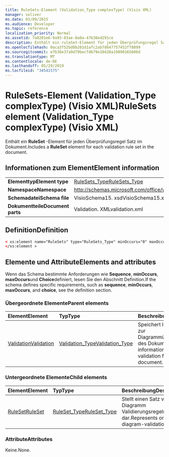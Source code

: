 ```yaml
---
title: RuleSets-Element (Validation_Type complexType) (Visio XML)
manager: soliver
ms.date: 03/09/2015
ms.audience: Developer
ms.topic: reference
localization_priority: Normal
ms.assetid: 7a0201e6-9a93-83ae-8a0a-47630ed291ce
description: Enthält ein ruleSet-Element für jeden Überprüfungsregel Satz im Dokument.
ms.openlocfilehash: 0aca3f52bd8b201d1afc2ab7d647757452ff8899
ms.sourcegitcommit: e7b38e37a9d79becfd679e10420a19890165606d
ms.translationtype: MT
ms.contentlocale: de-DE
ms.lasthandoff: 05/29/2019
ms.locfileid: "34541575"
---
```

# <a name="rulesets-element-validationtype-complextype-visio-xml"></a><span data-ttu-id="b3a5c-103">RuleSets-Element (Validation_Type complexType) (Visio XML)</span><span class="sxs-lookup"><span data-stu-id="b3a5c-103">RuleSets element (Validation_Type complexType) (Visio XML)</span></span>

<span data-ttu-id="b3a5c-104">Enthält ein **RuleSet** -Element für jeden Überprüfungsregel Satz im Dokument.</span><span class="sxs-lookup"><span data-stu-id="b3a5c-104">Includes a **RuleSet** element for each validation rule set in the document.</span></span> 
  
## <a name="element-information"></a><span data-ttu-id="b3a5c-105">Informationen zum Element</span><span class="sxs-lookup"><span data-stu-id="b3a5c-105">Element information</span></span>

|||
|:-----|:-----|
|<span data-ttu-id="b3a5c-106">**Elementtyp**</span><span class="sxs-lookup"><span data-stu-id="b3a5c-106">**Element type**</span></span> <br/> |[<span data-ttu-id="b3a5c-107">RuleSets_Type</span><span class="sxs-lookup"><span data-stu-id="b3a5c-107">RuleSets_Type</span></span>](rulesets_type-complextypevisio-xml.md) <br/> |
|<span data-ttu-id="b3a5c-108">**Namespace**</span><span class="sxs-lookup"><span data-stu-id="b3a5c-108">**Namespace**</span></span> <br/> |http://schemas.microsoft.com/office/visio/2012/main  <br/> |
|<span data-ttu-id="b3a5c-109">**Schemadatei**</span><span class="sxs-lookup"><span data-stu-id="b3a5c-109">**Schema file**</span></span> <br/> |<span data-ttu-id="b3a5c-110">VisioSchema15. xsd</span><span class="sxs-lookup"><span data-stu-id="b3a5c-110">VisioSchema15.xsd</span></span>  <br/> |
|<span data-ttu-id="b3a5c-111">**Dokumentteile**</span><span class="sxs-lookup"><span data-stu-id="b3a5c-111">**Document parts**</span></span> <br/> |<span data-ttu-id="b3a5c-112">Validation. XML</span><span class="sxs-lookup"><span data-stu-id="b3a5c-112">validation.xml</span></span>  <br/> |
   
## <a name="definition"></a><span data-ttu-id="b3a5c-113">Definition</span><span class="sxs-lookup"><span data-stu-id="b3a5c-113">Definition</span></span>

```XML
< xs:element name="RuleSets" type="RuleSets_Type" minOccurs="0" maxOccurs="1" >
</xs:element >
```

## <a name="elements-and-attributes"></a><span data-ttu-id="b3a5c-114">Elemente und Attribute</span><span class="sxs-lookup"><span data-stu-id="b3a5c-114">Elements and attributes</span></span>

<span data-ttu-id="b3a5c-115">Wenn das Schema bestimmte Anforderungen wie **Sequence**, **minOccurs**, **maxOccurs**und **Choice**definiert, lesen Sie den Abschnitt Definition.</span><span class="sxs-lookup"><span data-stu-id="b3a5c-115">If the schema defines specific requirements, such as **sequence**, **minOccurs**, **maxOccurs**, and **choice**, see the definition section.</span></span> 
  
### <a name="parent-elements"></a><span data-ttu-id="b3a5c-116">Übergeordnete Elemente</span><span class="sxs-lookup"><span data-stu-id="b3a5c-116">Parent elements</span></span>

|<span data-ttu-id="b3a5c-117">**Element**</span><span class="sxs-lookup"><span data-stu-id="b3a5c-117">**Element**</span></span>|<span data-ttu-id="b3a5c-118">**Typ**</span><span class="sxs-lookup"><span data-stu-id="b3a5c-118">**Type**</span></span>|<span data-ttu-id="b3a5c-119">**Beschreibung**</span><span class="sxs-lookup"><span data-stu-id="b3a5c-119">**Description**</span></span>|
|:-----|:-----|:-----|
|[<span data-ttu-id="b3a5c-120">Validation</span><span class="sxs-lookup"><span data-stu-id="b3a5c-120">Validation</span></span>](validation-elementvisio-xml.md) <br/> |[<span data-ttu-id="b3a5c-121">Validation_Type</span><span class="sxs-lookup"><span data-stu-id="b3a5c-121">Validation_Type</span></span>](validation_type-complextypevisio-xml.md) <br/> |<span data-ttu-id="b3a5c-122">Speichert Informationen zur Diagrammüberprüfung des Dokuments.</span><span class="sxs-lookup"><span data-stu-id="b3a5c-122">Stores information about diagram validation for the document.</span></span>  <br/> |
   
### <a name="child-elements"></a><span data-ttu-id="b3a5c-123">Untergeordnete Elemente</span><span class="sxs-lookup"><span data-stu-id="b3a5c-123">Child elements</span></span>

|<span data-ttu-id="b3a5c-124">**Element**</span><span class="sxs-lookup"><span data-stu-id="b3a5c-124">**Element**</span></span>|<span data-ttu-id="b3a5c-125">**Typ**</span><span class="sxs-lookup"><span data-stu-id="b3a5c-125">**Type**</span></span>|<span data-ttu-id="b3a5c-126">**Beschreibung**</span><span class="sxs-lookup"><span data-stu-id="b3a5c-126">**Description**</span></span>|
|:-----|:-----|:-----|
|[<span data-ttu-id="b3a5c-127">RuleSet</span><span class="sxs-lookup"><span data-stu-id="b3a5c-127">RuleSet</span></span>](ruleset-element-rulesets_type-complextypevisio-xml.md) <br/> |[<span data-ttu-id="b3a5c-128">RuleSet_Type</span><span class="sxs-lookup"><span data-stu-id="b3a5c-128">RuleSet_Type</span></span>](ruleset_type-complextypevisio-xml.md) <br/> |<span data-ttu-id="b3a5c-129">Stellt einen Satz von Diagramm Validierungsregeln dar.</span><span class="sxs-lookup"><span data-stu-id="b3a5c-129">Represents one set of diagram-validation rules.</span></span>  <br/> |
   
### <a name="attributes"></a><span data-ttu-id="b3a5c-130">Attribute</span><span class="sxs-lookup"><span data-stu-id="b3a5c-130">Attributes</span></span>

<span data-ttu-id="b3a5c-131">Keine.</span><span class="sxs-lookup"><span data-stu-id="b3a5c-131">None.</span></span>
  

